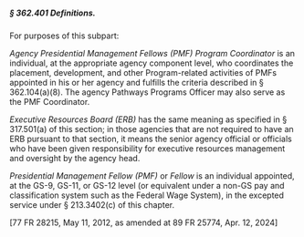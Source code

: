 ##### § 362.401 Definitions. #####

For purposes of this subpart:

*Agency Presidential Management Fellows (PMF) Program Coordinator* is an individual, at the appropriate agency component level, who coordinates the placement, development, and other Program-related activities of PMFs appointed in his or her agency and fulfills the criteria described in § 362.104(a)(8). The agency Pathways Programs Officer may also serve as the PMF Coordinator.

*Executive Resources Board (ERB)* has the same meaning as specified in § 317.501(a) of this section; in those agencies that are not required to have an ERB pursuant to that section, it means the senior agency official or officials who have been given responsibility for executive resources management and oversight by the agency head.

*Presidential Management Fellow (PMF)* or *Fellow* is an individual appointed, at the GS-9, GS-11, or GS-12 level (or equivalent under a non-GS pay and classification system such as the Federal Wage System), in the excepted service under § 213.3402(c) of this chapter.

[77 FR 28215, May 11, 2012, as amended at 89 FR 25774, Apr. 12, 2024]
